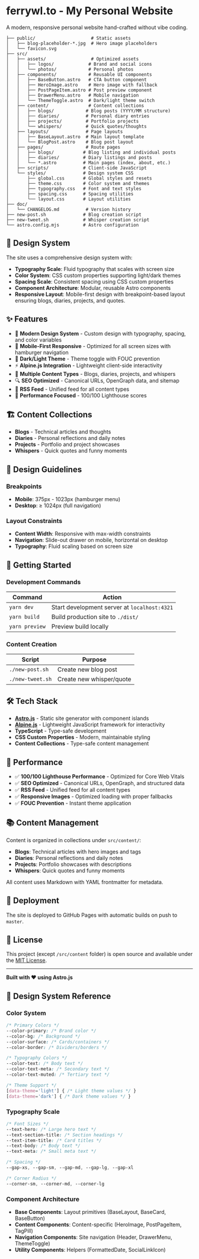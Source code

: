 # ferrywl.to - My Personal Website

A modern, responsive personal website hand-crafted without vibe coding.

```
├── public/                     # Static assets
│   ├── blog-placeholder-*.jpg  # Hero image placeholders
│   └── favicon.svg
├── src/
│   ├── assets/                 # Optimized assets
│   │   ├── logos/             # Brand and social icons
│   │   └── photos/            # Personal photos
│   ├── components/            # Reusable UI components
│   │   ├── BaseButton.astro   # CTA button component
│   │   ├── HeroImage.astro    # Hero image with fallback
│   │   ├── PostPageItem.astro # Post preview component
│   │   ├── DrawerMenu.astro   # Mobile navigation
│   │   └── ThemeToggle.astro  # Dark/light theme switch
│   ├── content/               # Content collections
│   │   ├── blogs/            # Blog posts (YYYY/MM structure)
│   │   ├── diaries/          # Personal diary entries
│   │   ├── projects/         # Portfolio projects
│   │   └── whispers/         # Quick quotes/thoughts
│   ├── layouts/              # Page layouts
│   │   ├── BaseLayout.astro  # Main layout template
│   │   └── BlogPost.astro    # Blog post layout
│   ├── pages/                # Route pages
│   │   ├── blogs/           # Blog listing and individual posts
│   │   ├── diaries/         # Diary listings and posts
│   │   └── *.astro          # Main pages (index, about, etc.)
│   ├── scripts/             # Client-side JavaScript
│   └── styles/              # Design system CSS
│       ├── global.css       # Global styles and resets
│       ├── theme.css        # Color system and themes
│       ├── typography.css   # Font and text styles
│       ├── spacing.css      # Spacing utilities
│       └── layout.css       # Layout utilities
├── doc/
│   └── CHANGELOG.md          # Version history
├── new-post.sh              # Blog creation script
├── new-tweet.sh             # Whisper creation script
└── astro.config.mjs         # Astro configuration
```

## 🎨 Design System

The site uses a comprehensive design system with:

- **Typography Scale**: Fluid typography that scales with screen size
- **Color System**: CSS custom properties supporting light/dark themes
- **Spacing Scale**: Consistent spacing using CSS custom properties
- **Component Architecture**: Modular, reusable Astro components
- **Responsive Layout**: Mobile-first design with breakpoint-based layout ensuring blogs, diaries, projects, and quotes.

## ✨ Features

- 🎨 **Modern Design System** - Custom design with typography, spacing, and color variables
- 📱 **Mobile-First Responsive** - Optimized for all screen sizes with hamburger navigation
- 🌙 **Dark/Light Theme** - Theme toggle with FOUC prevention
- ⚡ **Alpine.js Integration** - Lightweight client-side interactivity
- 📝 **Multiple Content Types** - Blogs, diaries, projects, and whispers
- 🔍 **SEO Optimized** - Canonical URLs, OpenGraph data, and sitemap
- 📡 **RSS Feed** - Unified feed for all content types
- 🚀 **Performance Focused** - 100/100 Lighthouse scores

## 🏗️ Content Collections

- **Blogs** - Technical articles and thoughts
- **Diaries** - Personal reflections and daily notes  
- **Projects** - Portfolio and project showcases
- **Whispers** - Quick quotes and funny moments

## 📐 Design Guidelines

### Breakpoints
- **Mobile**: 375px - 1023px (hamburger menu)
- **Desktop**: ≥ 1024px (full navigation)

### Layout Constraints
- **Content Width**: Responsive with max-width constraints
- **Navigation**: Slide-out drawer on mobile, horizontal on desktop
- **Typography**: Fluid scaling based on screen size 
## 🚀 Getting Started

### Development Commands

| Command | Action |
|---------|--------|
| `yarn dev` | Start development server at `localhost:4321` |
| `yarn build` | Build production site to `./dist/` |
| `yarn preview` | Preview build locally |

### Content Creation

| Script | Purpose |
|--------|---------|
| `./new-post.sh` | Create new blog post |
| `./new-tweet.sh` | Create new whisper/quote |


## 🛠️ Tech Stack

- **[Astro.js](https://astro.build)** - Static site generator with component islands
- **[Alpine.js](https://alpinejs.dev)** - Lightweight JavaScript framework for interactivity
- **TypeScript** - Type-safe development
- **CSS Custom Properties** - Modern, maintainable styling
- **Content Collections** - Type-safe content management

## 🚀 Performance

- ✅ **100/100 Lighthouse Performance** - Optimized for Core Web Vitals
- ✅ **SEO Optimized** - Canonical URLs, OpenGraph, and structured data
- ✅ **RSS Feed** - Unified feed for all content types
- ✅ **Responsive Images** - Optimized loading with proper fallbacks
- ✅ **FOUC Prevention** - Instant theme application

## 📚 Content Management

Content is organized in collections under `src/content/`:

- **Blogs**: Technical articles with hero images and tags
- **Diaries**: Personal reflections and daily notes  
- **Projects**: Portfolio showcases with descriptions
- **Whispers**: Quick quotes and funny moments

All content uses Markdown with YAML frontmatter for metadata.

## 🎯 Deployment

The site is deployed to GitHub Pages with automatic builds on push to `master`.

## 📄 License

This project (except `/src/content` folder) is open source and available under the [MIT License](LICENSE).

---

**Built with ❤️ using Astro.js**


## 🎨 Design System Reference

### Color System
```css
/* Primary Colors */
--color-primary: /* Brand color */
--color-bg: /* Background */
--color-surface: /* Cards/containers */
--color-border: /* Dividers/borders */

/* Typography Colors */
--color-text: /* Body text */
--color-text-meta: /* Secondary text */
--color-text-muted: /* Tertiary text */

/* Theme Support */
[data-theme='light'] { /* Light theme values */ }
[data-theme='dark'] { /* Dark theme values */ }
```

### Typography Scale
```css
/* Font Sizes */
--text-hero: /* Large hero text */
--text-section-title: /* Section headings */
--text-item-title: /* Card titles */
--text-body: /* Body text */
--text-meta: /* Small meta text */

/* Spacing */
--gap-xs, --gap-sm, --gap-md, --gap-lg, --gap-xl

/* Corner Radius */
--corner-sm, --corner-md, --corner-lg
```

### Component Architecture
- **Base Components**: Layout primitives (BaseLayout, BaseCard, BaseButton)
- **Content Components**: Content-specific (HeroImage, PostPageItem, TagPill)
- **Navigation Components**: Site navigation (Header, DrawerMenu, ThemeToggle)
- **Utility Components**: Helpers (FormattedDate, SocialLinkIcon)
